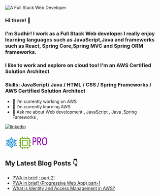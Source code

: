 ![A Full Stack Web Developer](https://media-exp1.licdn.com/dms/image/C561BAQEUTj_4I-fzJg/company-background_10000/0?e=2159024400&v=beta&t=ruawNuGMCiCJ15QAVo500lGifLXYFz-5EmGCI2aJhGM)

### Hi there! 👋

### I'm Sudhir! I work as a Full Stack Web developer.I really enjoy learning languages such as JavaScript,Java and frameworks such as React, Spring Core,Spring MVC and Spring ORM frameworks.

### I like to work and explore on cloud too! I'm an AWS Certified Solution Architect

### Skills: JavaScript/ Java / HTML / CSS / Spring Frameworks / AWS Certified Solution Architect

- 🔭 I’m currently working on AWS  
- 🌱 I’m currently learning AWS 
- 💬 Ask me about Web development , JavaScript , Java ,Spring Fameworks , 


[<img src='https://cdn.jsdelivr.net/npm/simple-icons@3.0.1/icons/linkedin.svg' alt='linkedin' height='40'>](https://www.linkedin.com/in/sudhirdontha/)  

<a href='https://archiveprogram.github.com/'><img src='https://raw.githubusercontent.com/acervenky/animated-github-badges/master/assets/acbadge.gif' width='40' height='40'></a> <a href='https://docs.github.com/en/developers'><img src='https://raw.githubusercontent.com/acervenky/animated-github-badges/master/assets/devbadge.gif' width='40' height='40'></a> <a href='https://github.com/pricing'><img src='https://raw.githubusercontent.com/acervenky/animated-github-badges/master/assets/pro.gif' width='50' height='50'></a>


## My Latest Blog Posts 👇
<!-- HASHNODE_BLOG:START -->
- [PWA in brief : 
part 2!](https://sudhirdontha.hashnode.dev/pwa-in-brief-part-2-ckisuh7ii05cb33s12bgmavyi)
- [PWA in brief! (Progressive Web App)
part-1](https://sudhirdontha.hashnode.dev/pwa-in-brief-part-1-ckisschlk04t433s1go6v4cqh)
- [What is Identity and Access Management in AWS?](https://sudhirdontha.hashnode.dev/what-is-identity-and-access-management-in-aws-ckhelkgyk04g2zms1d8hr97l0)
<!-- HASHNODE_BLOG:END -->

